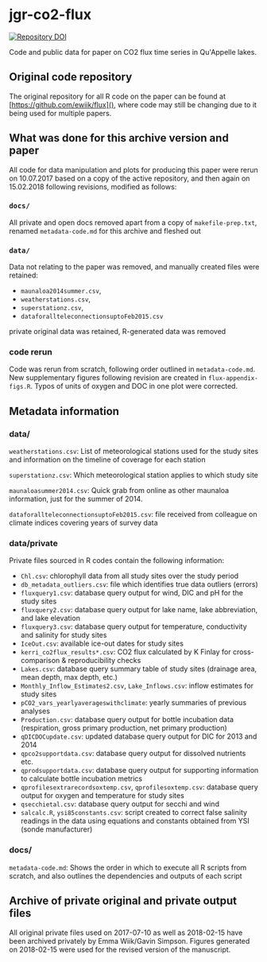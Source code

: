 # jgr-co2-flux

[![Repository DOI](https://zenodo.org/badge/125887868.svg)](https://zenodo.org/badge/latestdoi/125887868)

Code and public data for paper on CO2 flux time series in Qu'Appelle lakes.

## Original code repository

The original repository for all R code on the paper can be found at [https://github.com/ewiik/flux](), where code may still be changing due to it being used for multiple papers.

## What was done for this archive version and paper

All code for data manipulation and plots for producing this paper were rerun on 10.07.2017 based on a copy of the active repository, and then again on 15.02.2018 following revisions, modified as follows:

### `docs/`

All private and open docs removed apart from a copy of `makefile-prep.txt`, renamed `metadata-code.md` for this archive and fleshed out

### `data/`

Data not relating to the paper was removed, and manually created
files were retained:

* `maunaloa2014summer.csv`,
* `weatherstations.csv`,
* `superstationz.csv`,
* `dataforallteleconnectionsuptoFeb2015.csv`

private original data was retained, R-generated data was removed

### code rerun
Code was rerun from scratch, following order outlined in `metadata-code.md`. New supplementary figures following revision are created in `flux-appendix-figs.R`. Typos of units of oxygen and DOC in one plot were corrected.

## Metadata information

### data/

`weatherstations.csv`: List of meteorological stations used for the
study sites and information on the timeline of coverage for each station

`superstationz.csv`: Which meteorological station applies to which study site

`maunaloasummer2014.csv`: Quick grab from online as other maunaloa information,
just for the summer of 2014.

`dataforallteleconnectionsuptoFeb2015.csv`: file received from colleague
	on climate indices covering years of survey data

### data/private
Private files sourced in R codes contain the following information:

* `Chl.csv`: chlorophyll data from all study sites over the study period
* `db_metadata_outliers.csv`: file which identifies true data outliers (errors)
* `fluxquery1.csv`: database query output for wind, DIC and pH for the study sites
* `fluxquery2.csv`: database query output for lake name, lake abbreviation, and lake elevation
* `fluxquery3.csv`: database query output for temperature, conductivity and salinity for
	study sites
* `IceOut.csv`: available ice-out dates for study sites
* `kerri_co2flux_results*.csv`: CO2 flux calculated by K Finlay for cross-comparison &
	reproducibility checks
* `Lakes.csv`: database query summary table of study sites (drainage area,
	mean depth, max depth, etc.)
* `Monthly_Inflow_Estimates2.csv`, `Lake_Inflows.csv`: inflow estimates for study sites
* `pCO2_vars_yearlyaverageswithclimate`: yearly summaries of previous analyses
* `Production.csv`: database query output for bottle incubation data (respiration,
	gross primary production, net primary production)
* `qDICDOCupdate.csv`: updated database query output for DIC for 2013 and 2014
* `qpco2supportdata.csv`: database query output for dissolved nutrients etc.
* `qprodsupportdata.csv`: database query output for supporting information to calculate
	bottle incubation metrics
* `qprofilesextrarecordsoxtemp.csv`, `qprofilesoxtemp.csv`: database query output for oxygen
	and temperature for study sites
* `qsecchietal.csv`: database query output for secchi and wind
* `salcalc.R`, `ysi85constants.csv`: script created to correct false salinity readings in the data using
	equations and constants obtained from YSI (sonde manufacturer)

### docs/

`metadata-code.md`: Shows the order in which to execute all R scripts from scratch,
and also outlines the dependencies and outputs of each script

## Archive of private original and private output files

All original private files used on 2017-07-10 as well as 2018-02-15 have been archived privately by Emma Wiik/Gavin Simpson. Figures generated on 2018-02-15 were used for the revised version of the manuscript.

